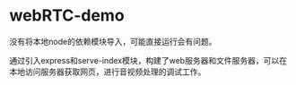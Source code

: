 # webRTC-demo

没有将本地node的依赖模块导入，可能直接运行会有问题。

通过引入express和serve-index模块，构建了web服务器和文件服务器，可以在本地访问服务器获取网页，进行音视频处理的调试工作。
